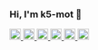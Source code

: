 ### Hi, I'm k5-mot 👋

<p align="left"> 
  <a href="http://twitter.com/yutkat">
    <img height="20" src="https://img.shields.io/twitter/follow/yutkat?label=Twitter&logo=twitter&style=flat" />
  </a>
  <a href="https://github.com/k5-mot">
    <img height="20" src="https://img.shields.io/github/followers/k5-mot?label=follow&logo=github&style=flat" />
  </a>
  <a href="https://www.reddit.com/user/k5-mot">
    <img height="20" src="https://img.shields.io/reddit/user-karma/combined/k5-mot?label=Reddit&logo=reddit&style=flat" />
  </a>
  <a href="https://stackoverflow.com/users/17671681/k5-mot">
    <img height="20" src="https://img.shields.io/stackexchange/stackoverflow/r/17671681?label=StackOverflow&logo=stack-overflow&style=flat" />
  </a>
  <a href="http://qiita.com/k5-mot">
    <img height="20" src="https://qiita-badge.apiapi.app/s/k5-mot/posts.svg" />
  </a>
  <//qiita.com/k5-mot">
    <img height="20" src="https://qiita-badge.apiapi.app/s/k5-mot/contributions.svg" />
  </a>
</p>
<!--
**k5-mot/k5-mot** is a ✨ _special_ ✨ repository because its `README.md` (this file) appears on your GitHub profile.

Here are some ideas to get you started:

- 🔭 I’m currently working on ...
- 🌱 I’m currently learning ...
- 👯 I’m looking to collaborate on ...
- 🤔 I’m looking for help with ...
- 💬 Ask me about ...
- 📫 How to reach me: ...
- 😄 Pronouns: ...
- ⚡ Fun fact: ...
-->
